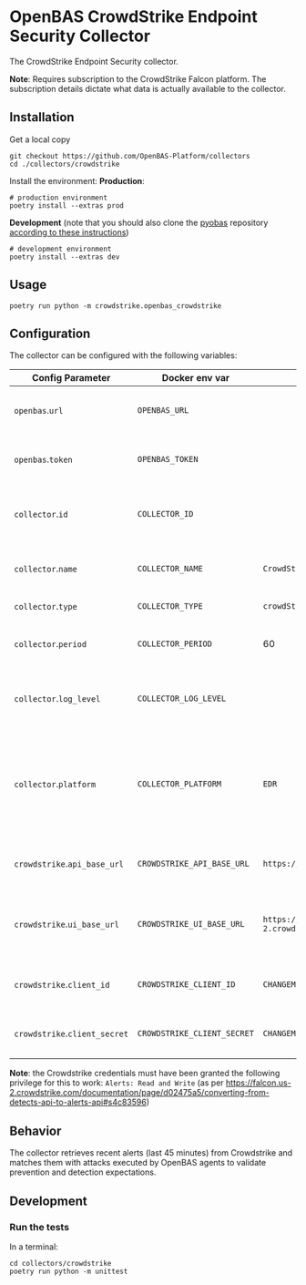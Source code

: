 # OpenBAS CrowdStrike Endpoint Security Collector

The CrowdStrike Endpoint Security collector.

**Note**: Requires subscription to the CrowdStrike Falcon platform. The subscription
details dictate what data is actually available to the collector.

## Installation

Get a local copy
```commandline
git checkout https://github.com/OpenBAS-Platform/collectors
cd ./collectors/crowdstrike
```
Install the environment:
**Production**:
```shell
# production environment
poetry install --extras prod
```

**Development** (note that you should also clone the [pyobas](OpenBAS-Platform/client-python) repository [according to
these instructions](../README.md#simultaneous-development-on-pyobas-and-a-collector))
```shell
# development environment
poetry install --extras dev
```

## Usage
```commandline
poetry run python -m crowdstrike.openbas_crowdstrike
```

## Configuration

The collector can be configured with the following variables:

| Config Parameter              | Docker env var              | Default                               | Description                                                                                   |
|-------------------------------|-----------------------------|---------------------------------------|-----------------------------------------------------------------------------------------------|
| `openbas`.`url`               | `OPENBAS_URL`               |                                       | The URL to the OpenBAS instance                                                               |
| `openbas`.`token`             | `OPENBAS_TOKEN`             |                                       | The auth token to the OpenBAS instance                                                        |
| `collector`.`id`              | `COLLECTOR_ID`              |                                       | Unique ID of the running collector instance                                                   |
| `collector`.`name`            | `COLLECTOR_NAME`            | `CrowdStrike Endpoint Security`       | Name of the collector (visible in UI)                                                         |
| `collector`.`type`            | `COLLECTOR_TYPE`            | `crowdStrike_endpoint_security`       | Type of the collector                                                                         |
| `collector`.`period`          | `COLLECTOR_PERIOD`          | 60                                    | Period for collection cycle (int, seconds)                                                    |
| `collector`.`log_level`       | `COLLECTOR_LOG_LEVEL`       |                                       | Threshold for log severity in console output                                                  |
| `collector`.`platform`        | `COLLECTOR_PLATFORM`        | `EDR`                                 | Type of security platform this collector works for. One of: `EDR, XDR, SIEM, SOAR, NDR, ISPM` |
| `crowdstrike`.`api_base_url`  | `CROWDSTRIKE_API_BASE_URL`  | `https://api.crowdstrike.com`         | The base URL for the CrowdStrike APIs.                                                        |
| `crowdstrike`.`ui_base_url`   | `CROWDSTRIKE_UI_BASE_URL`   | `https://falcon.us-2.crowdstrike.com` | The base URL for the CrowdStrike UI you use to see your alerts.                               |
| `crowdstrike`.`client_id`     | `CROWDSTRIKE_CLIENT_ID`     | `CHANGEME`                            | The CrowdStrike API client ID.                                                                |
| `crowdstrike`.`client_secret` | `CROWDSTRIKE_CLIENT_SECRET` | `CHANGEME`                            | The CrowdStrike API client secret.                                                            |

**Note**: the Crowdstrike credentials must have been granted the following privilege for this to work: `Alerts: Read and Write`
(as per https://falcon.us-2.crowdstrike.com/documentation/page/d02475a5/converting-from-detects-api-to-alerts-api#s4c83596)

## Behavior

The collector retrieves recent alerts (last 45 minutes) from Crowdstrike and matches them with attacks executed
by OpenBAS agents to validate prevention and detection expectations.

## Development

### Run the tests
In a terminal:
```commandline
cd collectors/crowdstrike
poetry run python -m unittest
```